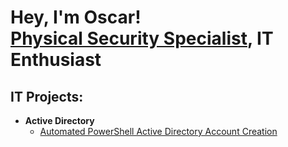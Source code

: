 <h1>Hey, I'm Oscar! <br/><a href="https://github.com/OscarMorales-1910">Physical Security Specialist</a>, IT Enthusiast</h1>

<h2>IT Projects:</h2>

- <b>Active Directory</b>
  - [Automated PowerShell Active Directory Account Creation](https://github.com/OscarMorales-1910/Automated_AD_Add_With_PowerShell)



<!--
**joshmadakor1/joshmadakor1** is a ✨ _special_ ✨ repository because its `README.md` (this file) appears on your GitHub profile.

Here are some ideas to get you started:

- 🔭 I’m currently working on ...
- 🌱 I’m currently learning ...
- 👯 I’m looking to collaborate on ...
- 🤔 I’m looking for help with ...
- 💬 Ask me about ...
- 📫 How to reach me: ...
- 😄 Pronouns: ...
- ⚡ Fun fact: ...
-->
